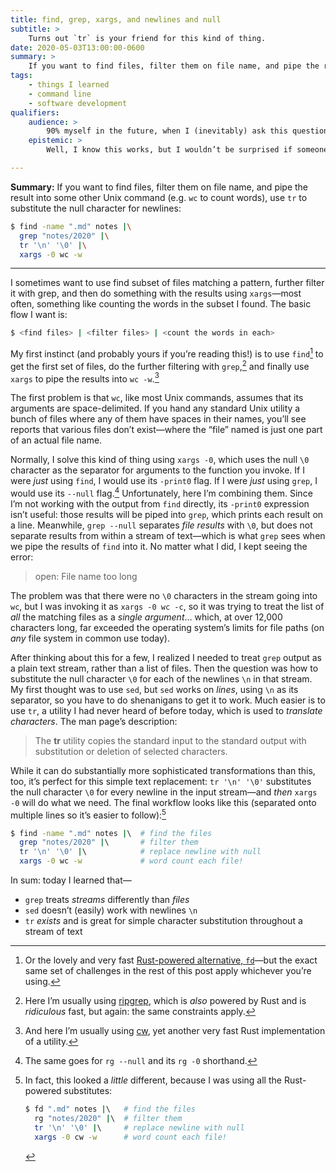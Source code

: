 ```yaml
---
title: find, grep, xargs, and newlines and null
subtitle: >
    Turns out `tr` is your friend for this kind of thing.
date: 2020-05-03T13:00:00-0600
summary: >
    If you want to find files, filter them on file name, and pipe the result into some other Unix command, use tr to substitute the null character for newlines.
tags:
    - things I learned
    - command line
    - software development
qualifiers:
    audience: >
        90% myself in the future, when I (inevitably) ask this question again—but also anyone else who hits this particular question about command-line invocations.
    epistemic: >
        Well, I know this works, but I wouldn’t be surprised if someone told me an even better way to implement it. If that’s you, email me?

---
```


<b>Summary:</b> If you want to find files, filter them on file name, and pipe the result into some other Unix command (e.g. `wc` to count words), use `tr` to substitute the null character for newlines:

```sh
$ find -name ".md" notes |\
  grep "notes/2020" |\
  tr '\n' '\0' |\
  xargs -0 wc -w
```

---

I sometimes want to use find subset of files matching a pattern, further filter it with grep, and then do something with the results using `xargs`—most often, something like counting the words in the subset I found. The basic flow I want is:

```sh
$ <find files> | <filter files> | <count the words in each>
```

My first instinct (and probably yours if you’re reading this!) is to use `find`[^fd] to get the first set of files, do the further filtering with `grep`,[^rg] and finally use `xargs` to pipe the results into `wc -w`.[^cw]

The first problem is that `wc`, like most Unix commands, assumes that its arguments are space-delimited. If you hand any standard Unix utility a bunch of files where any of them have spaces in their names, you’ll see reports that various files don’t exist—where the “file” named is just one part of an actual file name.

Normally, I solve this kind of thing using `xargs -0`, which uses the null `\0` character as the separator for arguments to the function you invoke. If I were *just* using `find`, I would use its `-print0` flag. If I were *just* using `grep`, I would use its `--null` flag.[^rg-1] Unfortunately, here I’m combining them. Since I’m not working with the output from `find` directly, its `-print0` expression isn’t useful: those results will be piped into `grep`, which prints each result on a line. Meanwhile, `grep --null` separates *file results* with `\0`, but does not separate results from within a stream of text—which is what `grep` sees when we pipe the results of `find` into it. No matter what I did, I kept seeing the error:

> open: File name too long

The problem was that there were no `\0` characters in the stream going into `wc`, but I was invoking it as `xargs -0 wc -c`, so it was trying to treat the list of *all* the matching files as a *single argument*… which, at over 12,000 characters long, far exceeded the operating system’s limits for file paths (on *any* file system in common use today).

After thinking about this for a few, I realized I needed to treat `grep` output as a plain text stream, rather than a list of files. Then the question was how to substitute the null character `\0` for each of the newlines `\n` in that stream. My first thought was to use `sed`, but `sed` works on *lines*, using `\n` as its separator, so you have to do shenanigans to get it to work. Much easier is to use `tr`, a utility I had never heard of before today, which is used to <i>translate characters</i>. The man page’s description:

> The <b>tr</b> utility copies the standard input to the standard output with substitution or deletion of selected characters.

While it can do substantially more sophisticated transformations than this, too, it’s perfect for this simple text replacement: `tr '\n' '\0'` substitutes the null character `\0` for every newline in the input stream—and *then* `xargs -0` will do what we need. The final workflow looks like this (separated onto multiple lines so it’s easier to follow):[^my-way]

```sh
$ find -name ".md" notes |\  # find the files
  grep "notes/2020" |\       # filter them
  tr '\n' '\0' |\            # replace newline with null
  xargs -0 wc -w             # word count each file!
```

In sum: today I learned that—

- `grep` treats *streams* differently than *files*
- `sed` doesn’t (easily) work with newlines `\n`
- `tr` *exists* and is great for simple character substitution throughout a stream of text



[^fd]: Or the lovely and very fast [Rust-powered alternative, `fd`](https://github.com/sharkdp/fd)—but the exact same set of challenges in the rest of this post apply whichever you’re using.

[^rg]: Here I’m usually using [ripgrep](https://github.com/BurntSushi/ripgrep), which is *also* powered by Rust and is *ridiculous* fast, but again: the same constraints apply.

[^cw]: And here I’m usually using [cw](https://github.com/Freaky/cw), yet another very fast Rust implementation of a utility.

[^rg-1]: The same goes for `rg --null` and its `rg -0` shorthand.

[^my-way]: In fact, this looked a *little* different, because I was using all the Rust-powered substitutes:

    ```sh
    $ fd ".md" notes |\   # find the files
      rg "notes/2020" |\  # filter them
      tr '\n' '\0' |\     # replace newline with null
      xargs -0 cw -w      # word count each file!
    ```
